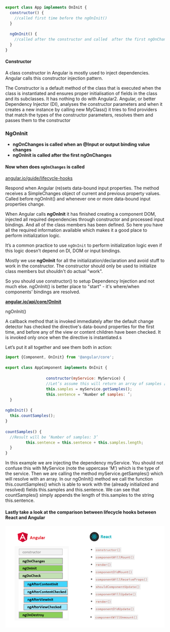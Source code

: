```js
export class App implements OnInit {
  constructor() {
    //called first time before the ngOnInit()
  }

  ngOnInit() {
    //called after the constructor and called  after the first ngOnChanges()
  }
}
```

#### Constructor

A class constructor in Angular is mostly used to inject dependencies. Angular calls this constructor injection pattern.

The Constructor is a default method of the class that is executed when the class is instantiated and ensures proper initialisation of fields in the class and its subclasses. It has nothing to do with Angular2.
Angular, or better Dependency Injector (DI), analyses the constructor parameters and when it creates a new instance by calling new MyClass() it tries to find providers that match the types of the constructor parameters, resolves them and passes them to the constructor

### NgOnInit

- **ngOnChanges is called when an @Input or output binding value changes**
- **ngOnInit is called after the first ngOnChanges**

#### Now when does `ngOnChanges` is called

[angular.io/guide/lifecycle-hooks](https://angular.io/guide/lifecycle-hooks)

Respond when Angular (re)sets data-bound input properties. The method receives a SimpleChanges object of current and previous property values. Called before ngOnInit() and whenever one or more data-bound input properties change.

When Angular calls **ngOnInit** it has finished creating a component DOM, injected all required dependencies through constructor and processed input bindings. And all of the class members has been defined. So here you have all the required information available which makes it a good place to perform initialization logic.

It’s a common practice to use `ngOnInit` to perform initialization logic even if this logic doesn’t depend on DI, DOM or input bindings.

Mostly we use **ngOnInit** for all the initialization/declaration and avoid stuff to work in the constructor. The constructor should only be used to initialize class members but shouldn't do actual "work".

So you should use constructor() to setup Dependency Injection and not much else. ngOnInit() is better place to "start" - it's where/when components' bindings are resolved.

**[angular.io/api/core/OnInit](https://angular.io/api/core/OnInit)**

ngOnInit()

A callback method that is invoked immediately after the default change detector has checked the directive's data-bound properties for the first time, and before any of the view or content children have been checked. It is invoked only once when the directive is instantiated.s

Let’s put it all together and see them both in action:

```js
import {Component, OnInit} from '@angular/core';

export class AppComponent implements OnInit {

                  constructor(myService: MyService) {
                  //Let’s assume this will return an array of samples [‘sample 1’, ‘sample 2’, ‘sample 3’]
                  this.samples = myService.getSamples();
                  this.sentence = ‘Number of samples: ’;
  }

ngOnInit() {
  this.countSamples();
}

countSamples() {
  //Result will be ‘Number of samples: 3’
         this.sentence = this.sentence + this.samples.length;
  }
}
```

In this example we are injecting the dependency myService. You should not confuse this with MyService (note the uppercase ‘M’) which is the type of the service. Then we are calling the method myService.getSamples() which will resolve with an array. In our ngOnInit() method we call the function this.countSamples() which is able to work with the (already initialized and resolved) fields this.samples and this.sentence. We can see that countSamples() simply appends the length of this.samples to the string this.sentence.

#### Lastly take a look at the comparison between lifecycle hooks between React and Angular

<img src="./lifecycle-methods-ng-and-react.png">
